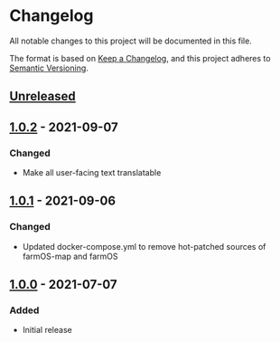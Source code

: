 # Changelog

All notable changes to this project will be documented in this file.

The format is based on [Keep a Changelog](https://keepachangelog.com/en/1.0.0/),
and this project adheres to [Semantic Versioning](https://semver.org/spec/v2.0.0.html).

## [Unreleased]

## [1.0.2] - 2021-09-07

### Changed

- Make all user-facing text translatable

## [1.0.1] - 2021-09-06

### Changed

- Updated docker-compose.yml to remove hot-patched sources of farmOS-map and farmOS

## [1.0.0] - 2021-07-07

### Added

- Initial release

[unreleased]: https://github.com/symbioquine/farmOS_land_drawing_tool/compare/unbuilt-v1.0.2...HEAD
[1.0.2]: https://github.com/symbioquine/farmOS_land_drawing_tool/compare/unbuilt-v1.0.1...unbuilt-v1.0.2
[1.0.1]: https://github.com/symbioquine/farmOS_land_drawing_tool/compare/unbuilt-v1.0.0...unbuilt-v1.0.1
[1.0.0]: https://github.com/symbioquine/farmOS_land_drawing_tool/releases/tag/unbuilt-v1.0.0
